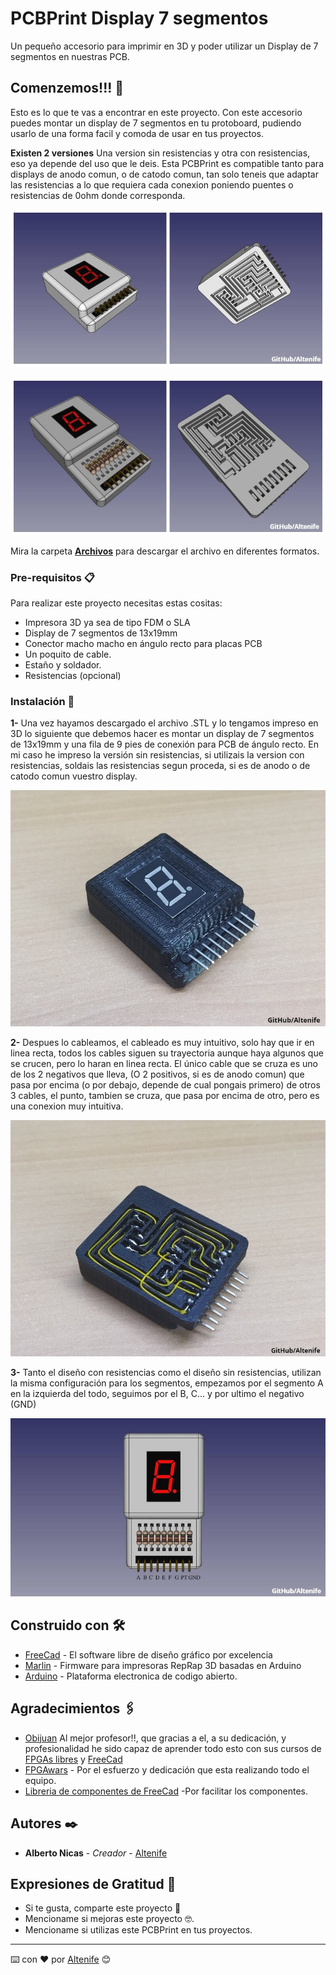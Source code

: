 # PCBPrint Display 7 segmentos
Un pequeño accesorio para imprimir en 3D y poder utilizar un Display de 7 segmentos en nuestras PCB.

## Comenzemos!!! 🚀

Esto es lo que te vas a encontrar en este proyecto. Con este accesorio puedes montar un display de 7 segmentos en tu protoboard, pudiendo usarlo de una forma facil y comoda de usar en tus proyectos.

**Existen 2 versiones**
Una version sin resistencias y otra con resistencias, eso ya depende del uso que le deis. Esta PCBPrint es compatible tanto para displays de anodo comun, o de catodo comun, tan solo teneis que adaptar las resistencias a lo que requiera cada conexion poniendo puentes o resistencias de 0ohm donde corresponda.

<p align="center">
  <img src="https://github.com/altenife/Things-Cosas-FPGAs-y-Arduino/blob/master/PCBPrint%20Display%207%20seg/Imagenes/PCBPrint%207%20segmentos%20collage.jpg"></p>
  
<p align="center">
  <img src="https://github.com/altenife/Things-Cosas-FPGAs-y-Arduino/blob/master/PCBPrint%20Display%207%20seg/Imagenes/PCBPrint%20display%207%20segmentos%20resistencia%20collage.jpg"></p>  

Mira la carpeta [**Archivos**](https://github.com/altenife/Things-Cosas-FPGAs-y-Arduino/tree/master/PCBPrint%20Display%207%20seg/Archivos) para descargar el archivo en diferentes formatos.


### Pre-requisitos 📋

Para realizar este proyecto necesitas estas cositas:

- Impresora 3D ya sea de tipo FDM o SLA<br/>
- Display de 7 segmentos de  13x19mm <br/>
- Conector macho macho en ángulo recto para placas PCB<br/>
- Un poquito de cable.<br/>
- Estaño y soldador.<br/>
- Resistencias (opcional)

### Instalación 🔧

**1-** Una vez hayamos descargado el archivo .STL y lo tengamos impreso en 3D lo siguiente que debemos hacer es montar un display de 7 segmentos de 13x19mm y una fila de 9 pies de conexión para PCB de ángulo recto. En mi caso he impreso la versión sin resistencias, si utilizais la version con resistencias, soldais las resistencias segun proceda, si es de anodo o de catodo comun vuestro display.
<p align="center">
  <img src="https://github.com/altenife/Things-Cosas-FPGAs-y-Arduino/blob/master/PCBPrint%20Display%207%20seg/Imagenes/PCBPrint%207%20segmentos%20impreso.jpg"></p>
  
**2-** Despues lo cableamos, el cableado es muy intuitivo, solo hay que ir en linea recta, todos los cables siguen su trayectoria aunque haya algunos que se crucen, pero lo haran en linea recta.
  El único cable que se cruza es uno de los 2 negativos que lleva, (O 2 positivos, si es de anodo comun) que pasa por encima (o por debajo, depende de cual pongais primero) de otros 3 cables, el punto, tambien se cruza, que pasa por encima de otro, pero es una conexion muy intuitiva.
  
<p align="center">
  <img src="https://github.com/altenife/Things-Cosas-FPGAs-y-Arduino/blob/master/PCBPrint%20Display%207%20seg/Imagenes/PCBPrint%207%20segmentos%20cableado.jpg"></p>
  
**3-**
Tanto el diseño con resistencias como el diseño sin resistencias, utilizan la misma configuración para los segmentos, empezamos por el segmento A en la izquierda del todo, seguimos por el B, C... y por ultimo el negativo (GND)

<p align="center">
  <img src="https://github.com/altenife/Things-Cosas-FPGAs-y-Arduino/blob/master/PCBPrint%20Display%207%20seg/Imagenes/PCBPrint%20display%207%20segmentos%20resistencia%20marcado.jpg"></p>
  

## Construido con 🛠️

* [FreeCad](https://github.com/FreeCAD/FreeCAD) - El software libre de diseño gráfico por excelencia
* [Marlin](https://github.com/MarlinFirmware/Marlin) - Firmware para impresoras RepRap 3D basadas en Arduino
* [Arduino](https://github.com/arduino/Arduino) - Plataforma electronica de codigo abierto.


## Agradecimientos 🖇️

* [Obijuan](https://github.com/Obijuan) Al mejor profesor!!, que gracias a el, a su dedicación, y profesionalidad he sido capaz de aprender todo esto con sus cursos de [FPGAs libres](https://github.com/Obijuan/digital-electronics-with-open-FPGAs-tutorial/wiki) y [FreeCad](https://github.com/Obijuan/tutoriales-freecad)
* [FPGAwars](https://github.com/FPGAwars) - Por el esfuerzo y dedicación que esta realizando todo el equipo.
* [Libreria de componentes de FreeCad](https://github.com/FreeCAD/FreeCAD-library) -Por facilitar los componentes.


## Autores ✒️

* **Alberto Nicas** - *Creador* - [Altenife](https://github.com/altenife)

## Expresiones de Gratitud 🎁

* Si te gusta, comparte este proyecto 📢
* Mencioname si mejoras este proyecto 🤓. 
* Mencioname si utilizas este PCBPrint en tus proyectos.


---
⌨️ con ❤️ por [Altenife](https://github.com/altenife) 😊
